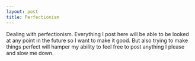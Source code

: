 ```yaml
---
layout: post
title: Perfectionism
---
```


Dealing with perfectionism. Everything I post here will be able to be looked at any point in the future so I want to make it good. But also trying to make things perfect will hamper my ability to feel free to post anything I please and slow me down. 